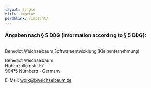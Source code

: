 ```yaml
---
layout: single
title: Imprint
permalink: /imprint/
---
```


### Angaben nach § 5 DDG (Information according to § 5 DDG):
<br>
Benedict Weichselbaum Softwareentwicklung (Kleinunternehmung)


Benedict Weichselbaum <br>
Hohenzollernstr. 57 <br>
90475 Nürnberg - Germany


E-Mail: work@bweichselbaum.de
